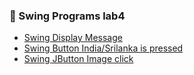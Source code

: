 ### 📝 Swing Programs lab4

- [Swing Display Message](https://github.com/Nishmitha-shetty17/Java_Programs_with_output/blob/main/Swing_Programs_lab4/zSwingDisplayMessege.png)
- [Swing Button India/Srilanka is pressed ](https://github.com/Nishmitha-shetty17/Java_Programs_with_output/blob/main/Swing_Programs_lab4/zSwingButton.png)
- [Swing JButton Image click](https://github.com/Nishmitha-shetty17/Java_Programs_with_output/blob/main/Swing_Programs_lab4/zSwingJButton.png)
